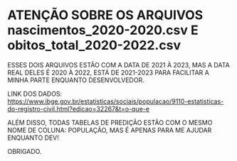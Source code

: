 # ATENÇÃO SOBRE OS ARQUIVOS nascimentos_2020-2020.csv E obitos_total_2020-2022.csv

ESSES DOIS ARQUIVOS ESTÃO COM A DATA DE 2021 À 2023, MAS A DATA REAL DELES É 2020 À 2022, ESTÁ DE 2021-2023 PARA FACILITAR A MINHA PARTE ENQUANTO DESENVOLVEDOR.

LINK DOS DADOS: https://www.ibge.gov.br/estatisticas/sociais/populacao/9110-estatisticas-do-registro-civil.html?edicao=32267&t=o-que-e


ALÉM DISSO, TODAS TABELAS DE PREDIÇÃO ESTÃO COM O MESMO NOME DE COLUNA: POPULAÇÃO, MAS É APENAS PARA ME AJUDAR ENQUANTO DEV!

OBRIGADO.
